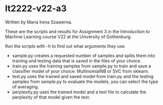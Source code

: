 # lt2222-v22-a3
Written by Maria Irena Szawerna.  

These are the scripts and results for Assignment 3 in the Introduction to Machine Learning course V22 at the University of Gothenburg.  

Run the scripts with -h to find out what arguments they use.  

+ sample.py creates a requested number of samples and splits them into training and testing data that is saved in the files of your choice.
+ train.py uses the training samples from sample.py to train and save a classifier model of your choice: MultinomialNB or SVC from sklearn.
+ test.py uses the trained and saved model from train.py and the testing samples from sample.py to evaluate the models, you can select the type of averaging.
+ perplexity.py uses the trained model and a text file to calculate the perplexity of that model given the text.

